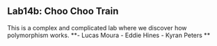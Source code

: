## Lab14b: Choo Choo Train
This is a complex and complicated lab where we discover how polymorphism works.
**- Lucas Moura  - Eddie Hines - Kyran Peters **
